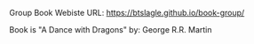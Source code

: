 Group Book Webiste URL: https://btslagle.github.io/book-group/

Book is "A Dance with Dragons" by: George R.R. Martin